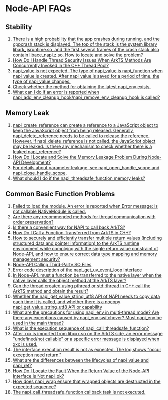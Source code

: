# Node-API FAQs

## Stability 
1. [There is a high probability that the app crashes during running, and the cppcrash stack is displayed. The top of the stack is the system library libark_jsruntime.so, and the first several frames of the crash stack also contain libace_napi.z.so. How to locate and solve the problem?](napi-faq-about-stability.md) 
2. [How Do I Handle Thread Security Issues When ArkTS Methods Are Concurrently Invoked in the C++ Thread Pool?](napi-faq-about-stability.md) 
3. [napi_value is not expected. The type of napi_value is napi_function when napi_value is created. After napi_value is saved for a period of time, the type of napi_value changes.](napi-faq-about-stability.md) 
4. [Check whether the method for obtaining the latest napi_env exists.](napi-faq-about-stability.md) 
5. [What can I do if an error is reported when napi_add_env_cleanup_hook/napi_remove_env_cleanup_hook is called?](napi-faq-about-stability.md) 
## Memory Leak 
1. [napi_create_reference can create a reference to a JavaScript object to keep the JavaScript object from being released. Generally, napi_delete_reference needs to be called to release the reference. However, if napi_delete_reference is not called, the JavaScript object may be leaked. Is there any mechanism to check whether there is a leaked napi_reference?](napi-faq-about-memory-leak.md) 
2. [How Do I Locate and Solve the Memory Leakage Problem During Node-API Development?](napi-faq-about-memory-leak.md) 
3. [For details about parameter leakage, see napi_open_handle_scope and napi_close_handle_scope](use-napi-life-cycle.md).  
4. [What should I do if the napi_threadsafe_function memory leaks?](napi-faq-about-memory-leak.md) 
## Common Basic Function Problems
1. [Failed to load the module. An error is reported when Error message: is not callable NativeModule is called.](napi-faq-about-common-basic.md) 
2. [Are there any recommended methods for thread communication with order preservation?](napi-faq-about-common-basic.md) 
3. [Is there a convenient way for NAPI to call back ArkTS?](napi-faq-about-common-basic.md) 
4. [How Do I Call a Function Transferred from ArkTS in C++?](https://developer.huawei.com/consumer/en/doc/harmonyos-faqs/faqs-ndk-26) 
5. [How to securely and efficiently transfer multiple return values (including structured data and pointer information) to the ArkTS runtime environment while complying with the single return value constraint of Node-API, and how to ensure correct data type mapping and memory management security?](napi-faq-about-common-basic.md) 
6. [Node-API Calling Third-Party SO Files](https://developer.huawei.com/consumer/en/doc/best-practices/bpta-dynamic-link-library) 
7. [Error code description of the napi_get_uv_event_loop interface](napi-faq-about-common-basic.md) 
8. [In Node-API, must a function be transferred to the native layer when the native layer calls the object method at the ArkTS layer?](napi-faq-about-common-basic.md) 
9. [Can the thread created using pthread or std::thread in C++ call the ArkTS method and obtain the result?](napi-faq-about-common-basic.md) 
10. [Whether the napi_get_value_string_utf8 API of NAPI needs to copy data each time it is called, and whether there is a nocopy napi_get_value_string_utf8 API or capability](napi-faq-about-common-basic.md) 
11. [What are the precautions for using napi_env in multi-thread mode? Are there any exceptions caused by napi_env switchover? Must napi_env be used in the main thread?](napi-faq-about-common-basic.md) 
12. [What is the execution sequence of napi_call_threadsafe_function?](napi-faq-about-common-basic.md) 
13. [After xxx is imported from libxxx.so on the ArkTS side, an error message "undefined/not callable" or a specific error message is displayed when xxx is used.](napi-faq-about-common-basic.md) 
14. [The interface execution result is not as expected. The log shows "occur exception need return."](napi-faq-about-common-basic.md) 
15. [What are the differences between the lifecycles of napi_value and napi_ref?](napi-faq-about-common-basic.md) 
16. [How Do I Locate the Fault When the Return Value of the Node-API Interface Is Not napi_ok?](napi-faq-about-common-basic.md) 
17. [How does napi_wrap ensure that wrapped objects are destructed in the expected sequence?](napi-faq-about-common-basic.md) 
18. [The napi_call_threadsafe_function callback task is not executed.](napi-faq-about-common-basic.md)
